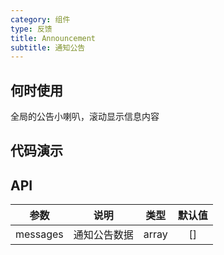 ```yaml
---
category: 组件
type: 反馈
title: Announcement
subtitle: 通知公告
---
```


## 何时使用
全局的公告小喇叭，滚动显示信息内容
## 代码演示

## API
|   参数   |          说明           |       类型    |     默认值    |
|:--------:|:-----------------------:|:-------------:|:-------------:|
| messages | 通知公告数据            | array         | []            |